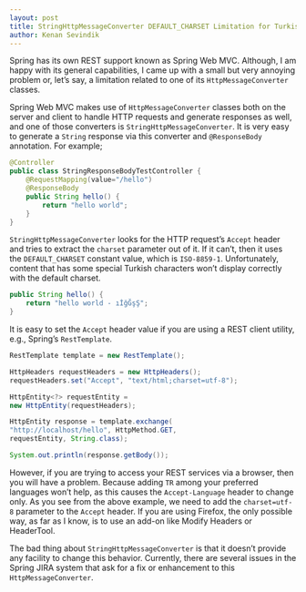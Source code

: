 ```yaml
---
layout: post
title: StringHttpMessageConverter DEFAULT_CHARSET Limitation for Turkish Content
author: Kenan Sevindik
---
```


Spring has its own REST support known as Spring Web MVC. Although, I am happy with its general capabilities, I came up 
with a small but very annoying problem or, let’s say, a limitation related to one of its `HttpMessageConverter` classes.

Spring Web MVC makes use of `HttpMessageConverter` classes both on the server and client to handle HTTP requests and 
generate responses as well, and one of those converters is `StringHttpMessageConverter`. It is very easy to generate a 
`String` response via this converter and `@ResponseBody` annotation. For example;

```java
@Controller
public class StringResponseBodyTestController {
    @RequestMapping(value="/hello")
    @ResponseBody
    public String hello() {
        return "hello world";
    }
}
```

`StringHttpMessageConverter` looks for the HTTP request’s `Accept` header and tries to extract the `charset` parameter 
out of it. If it can’t, then it uses the `DEFAULT_CHARSET` constant value, which is `ISO-8859-1`. Unfortunately, content 
that has some special Turkish characters won’t display correctly with the default charset.

```java
public String hello() {
    return "hello world - ıİğĞşŞ";
}
```

It is easy to set the `Accept` header value if you are using a REST client utility, e.g., Spring’s `RestTemplate`.

```java
RestTemplate template = new RestTemplate();

HttpHeaders requestHeaders = new HttpHeaders();
requestHeaders.set("Accept", "text/html;charset=utf-8");

HttpEntity<?> requestEntity =
new HttpEntity(requestHeaders);

HttpEntity response = template.exchange(
"http://localhost/hello", HttpMethod.GET,
requestEntity, String.class);

System.out.println(response.getBody());
```

However, if you are trying to access your REST services via a browser, then you will have a problem. Because adding `TR` 
among your preferred languages won’t help, as this causes the `Accept-Language` header to change only. As you see from 
the above example, we need to add the `charset=utf-8` parameter to the `Accept` header. If you are using Firefox, the only 
possible way, as far as I know, is to use an add-on like Modify Headers or HeaderTool.

The bad thing about `StringHttpMessageConverter` is that it doesn’t provide any facility to change this behavior. 
Currently, there are several issues in the Spring JIRA system that ask for a fix or enhancement to this `HttpMessageConverter`.
